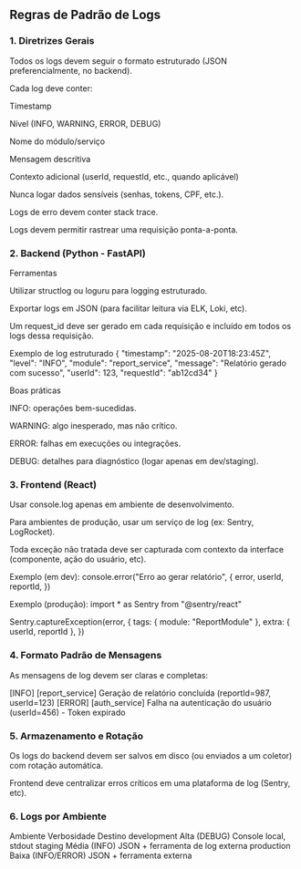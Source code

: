 ## Regras de Padrão de Logs

### 1. Diretrizes Gerais

Todos os logs devem seguir o formato estruturado (JSON preferencialmente, no backend).

Cada log deve conter:

Timestamp

Nível (INFO, WARNING, ERROR, DEBUG)

Nome do módulo/serviço

Mensagem descritiva

Contexto adicional (userId, requestId, etc., quando aplicável)

Nunca logar dados sensíveis (senhas, tokens, CPF, etc.).

Logs de erro devem conter stack trace.

Logs devem permitir rastrear uma requisição ponta-a-ponta.

### 2. Backend (Python - FastAPI)
Ferramentas

Utilizar structlog ou loguru para logging estruturado.

Exportar logs em JSON (para facilitar leitura via ELK, Loki, etc).

Um request_id deve ser gerado em cada requisição e incluído em todos os logs dessa requisição.

Exemplo de log estruturado
{
  "timestamp": "2025-08-20T18:23:45Z",
  "level": "INFO",
  "module": "report_service",
  "message": "Relatório gerado com sucesso",
  "userId": 123,
  "requestId": "ab12cd34"
}

Boas práticas

INFO: operações bem-sucedidas.

WARNING: algo inesperado, mas não crítico.

ERROR: falhas em execuções ou integrações.

DEBUG: detalhes para diagnóstico (logar apenas em dev/staging).

### 3. Frontend (React)

Usar console.log apenas em ambiente de desenvolvimento.

Para ambientes de produção, usar um serviço de log (ex: Sentry, LogRocket).

Toda exceção não tratada deve ser capturada com contexto da interface (componente, ação do usuário, etc).

Exemplo (em dev):
console.error("Erro ao gerar relatório", {
  error,
  userId,
  reportId,
})

Exemplo (produção):
import * as Sentry from "@sentry/react"

Sentry.captureException(error, {
  tags: { module: "ReportModule" },
  extra: { userId, reportId },
})

### 4. Formato Padrão de Mensagens

As mensagens de log devem ser claras e completas:

[INFO] [report_service] Geração de relatório concluída (reportId=987, userId=123)
[ERROR] [auth_service] Falha na autenticação do usuário (userId=456) - Token expirado

### 5. Armazenamento e Rotação

Os logs do backend devem ser salvos em disco (ou enviados a um coletor) com rotação automática.

Frontend deve centralizar erros críticos em uma plataforma de log (Sentry, etc).

### 6. Logs por Ambiente
Ambiente	Verbosidade	Destino
development	Alta (DEBUG)	Console local, stdout
staging	Média (INFO)	JSON + ferramenta de log externa
production	Baixa (INFO/ERROR)	JSON + ferramenta externa